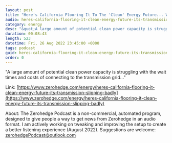 ```yaml
---
layout: post
title: "Here's California Flooring It To The 'Clean' Energy Future... With Its Transmission Slipping Badly"
audio: heres-california-flooring-it-clean-energy-future-its-transmission-slipping-badly-0
category: energy
desc: "&quot;A large amount of potential clean power capacity is struggling with the wait times and costs of connecting to the transmission grid...&quot;"
duration: 00:08:43
length: 523
datetime: Fri, 26 Aug 2022 23:45:00 +0000
tags: podcast
guid: heres-california-flooring-it-clean-energy-future-its-transmission-slipping-badly-0
order: 0
---
```

&quot;A large amount of potential clean power capacity is struggling with the wait times and costs of connecting to the transmission grid...&quot;

Link: [https://www.zerohedge.com/energy/heres-california-flooring-it-clean-energy-future-its-transmission-slipping-badly](https://www.zerohedge.com/energy/heres-california-flooring-it-clean-energy-future-its-transmission-slipping-badly)

About: The Zerohedge Podcast is a non-commercial, automated program, designed to give people a way to get news from Zerohedge in an audio format.  I am actively working on tweaking and improving the setup to create a better listening experience (August 2022).  Suggestions are welcome: [zerohedgePodcast@outlook.com](mailto:zerohedgePodcast@outlook.com)